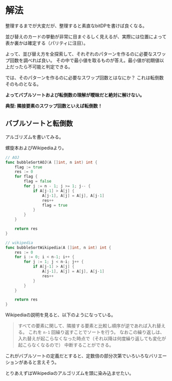 # 解法

整理するまでが大変だが、整理すると素直なbitDPを書けば良くなる。

並び替えのカードの挙動が非常に目まぐるしく見えるが、実際には位置によって表か裏かは確定する（パリティに注目）。

よって、並び替え方を全探索して、それぞれのパターンを作るのに必要なスワップ回数を調べれば良い。
その中で最小値を取るものが答え。最小値が初期値以上だったら不可能と判定できる。

では、そのパターンを作るのに必要なスワップ回数とはなにか？
これは転倒数そのものとなる。

**よってバブルソートおよび転倒数の理解が曖昧だと絶対に解けない。**

**典型: 隣接要素のスワップ回数といえば転倒数！**

## バブルソートと転倒数

アルゴリズムを書いてみる。

螺旋本およびWikipediaより。

```go
// AOJ
func bubbleSortAOJ(A []int, n int) int {
	flag := true
	res := 0
	for flag {
		flag = false
		for j := n - 1; j >= 1; j-- {
			if A[j-1] > A[j] {
				A[j-1], A[j] = A[j], A[j-1]
				res++
				flag = true
			}
		}
	}

	return res
}

// wikipedia
func bubbleSortWikipedia(A []int, n int) int {
	res := 0
	for i := 0; i < n-1; i++ {
		for j := 1; j < n-i; j++ {
			if A[j-1] > A[j] {
				A[j-1], A[j] = A[j], A[j-1]
				res++
			}
		}
	}

	return res
}
```

Wikipediaの説明を見ると、以下のようになっている。

> すべての要素に関して、隣接する要素と比較し順序が逆であれば入れ替える。
> これを `n-1` 回繰り返すことでソートを行う。
> なおこの繰り返しは、入れ替えが起こらなくなった時点で（それ以降は何度繰り返しても変化が起こらなくなるので）
> 中断することができる。

これがバブルソートの定義だとすると、定数倍の部分次第でいろいろなバリエーションがあると言えそう。

とりあえずはWikipediaのアルゴリズムを頭に染み込ませたい。

